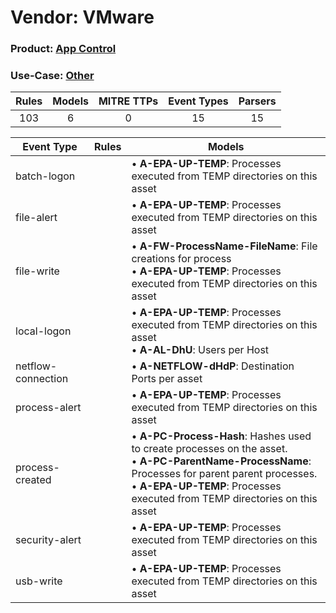 Vendor: VMware
==============
### Product: [App Control](../ds_vmware_app_control.md)
### Use-Case: [Other](../../../../UseCases/uc_other.md)

| Rules | Models | MITRE TTPs | Event Types | Parsers |
|:-----:|:------:|:----------:|:-----------:|:-------:|
|  103  |   6    |     0      |     15      |   15    |

| Event Type         | Rules | Models                                                                                                                                                                                                                                         |
| ------------------ | ----- | ---------------------------------------------------------------------------------------------------------------------------------------------------------------------------------------------------------------------------------------------- |
| batch-logon        |       |  • <b>A-EPA-UP-TEMP</b>: Processes executed from TEMP directories on this asset                                                                                                                                                                |
| file-alert         |       |  • <b>A-EPA-UP-TEMP</b>: Processes executed from TEMP directories on this asset                                                                                                                                                                |
| file-write         |       |  • <b>A-FW-ProcessName-FileName</b>: File creations for process<br> • <b>A-EPA-UP-TEMP</b>: Processes executed from TEMP directories on this asset                                                                                             |
| local-logon        |       |  • <b>A-EPA-UP-TEMP</b>: Processes executed from TEMP directories on this asset<br> • <b>A-AL-DhU</b>: Users per Host                                                                                                                          |
| netflow-connection |       |  • <b>A-NETFLOW-dHdP</b>: Destination Ports per asset                                                                                                                                                                                          |
| process-alert      |       |  • <b>A-EPA-UP-TEMP</b>: Processes executed from TEMP directories on this asset                                                                                                                                                                |
| process-created    |       |  • <b>A-PC-Process-Hash</b>: Hashes used to create processes on the asset.<br> • <b>A-PC-ParentName-ProcessName</b>: Processes for parent parent processes.<br> • <b>A-EPA-UP-TEMP</b>: Processes executed from TEMP directories on this asset |
| security-alert     |       |  • <b>A-EPA-UP-TEMP</b>: Processes executed from TEMP directories on this asset                                                                                                                                                                |
| usb-write          |       |  • <b>A-EPA-UP-TEMP</b>: Processes executed from TEMP directories on this asset                                                                                                                                                                |
